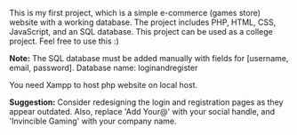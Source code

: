 This is my first project, which is a simple e-commerce (games store) website with a working database. The project includes PHP, HTML, CSS, JavaScript, and an SQL database. This project can be used as a college project. Feel free to use this :)

**Note:** The SQL database must be added manually with fields for [username, email, password]. Database name: loginandregister

You need Xampp  to host php website on local host.

**Suggestion:** Consider redesigning the login and registration pages as they appear outdated. Also, replace 'Add Your@' with your social handle, and 'Invincible Gaming' with your company name.

